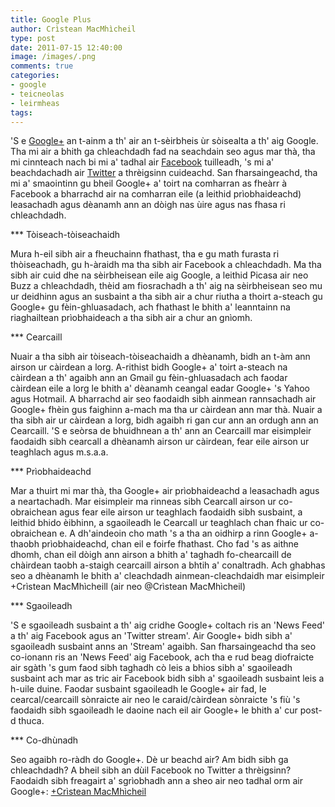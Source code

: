 ```yaml
---
title: Google Plus
author: Crìstean MacMhìcheil
type: post
date: 2011-07-15 12:40:00
image: /images/.png
comments: true
categories:
- google
- teicneolas
- leirmheas
tags:
---
```


'S e [Google+](https://web.archive.org/web/20160407223511/http://plus.google.com/) an t-ainm a th' air an t-sèirbheis ùr sòisealta a th' aig Google. Tha mi air a bhith ga chleachdadh fad na seachdain seo agus mar thà, tha mi cinnteach nach bi mi a' tadhal air [Facebook](https://web.archive.org/web/20160407223511/http://cristean-macmhicheil.co.uk/?offset=1346191195000) tuilleadh, 's mi a' beachdachadh air [Twitter](https://web.archive.org/web/20160407223511/http://cristean-macmhicheil.co.uk/?offset=1346191195000) a thrèigsinn cuideachd. San fharsaingeachd, tha mi a' smaointinn gu bheil Google+ a' toirt na comharran as fheàrr à Facebook a bharrachd air na comharran eile (a leithid prìobhaideachd) leasachadh agus dèanamh ann an dòigh nas ùire agus nas fhasa ri chleachdadh.

<!--more-->

*** Tòiseach-tòiseachaidh

Mura h-eil sibh air a fheuchainn fhathast, tha e gu math furasta ri thòiseachadh, gu h-àraidh ma tha sibh air Facebook a chleachdadh. Ma tha sibh air cuid dhe na sèirbheisean eile aig Google, a leithid Picasa air neo Buzz a chleachdadh, thèid am fiosrachadh a th' aig na sèirbheisean seo mu ur deidhinn agus an susbaint a tha sibh air a chur riutha a thoirt a-steach gu Google+ gu fèin-ghluasadach, ach fhathast le bhith a' leanntainn na riaghailtean prìobhaideach a tha sibh air a chur an gnìomh.

*** Cearcaill

Nuair a tha sibh air tòiseach-tòiseachaidh a dhèanamh, bidh an t-àm ann airson ur càirdean a lorg. A-rithist bidh Google+ a' toirt a-steach na càirdean a th' agaibh ann an Gmail gu fèin-ghluasadach ach faodar càirdean eile a lorg le bhith a' dèanamh ceangal eadar Google+ 's Yahoo agus Hotmail. A bharrachd air seo faodaidh sibh ainmean rannsachadh air Google+ fhèin gus faighinn a-mach ma tha ur càirdean ann mar thà. Nuair a tha sibh air ur càirdean a lorg, bidh agaibh ri gan cur ann an ordugh ann an Cearcaill. 'S e seòrsa de bhuidhnean a th' ann an Cearcaill mar eisimpleir faodaidh sibh cearcall a dhèanamh airson ur càirdean, fear eile airson ur teaghlach agus m.s.a.a.

*** Prìobhaideachd

Mar a thuirt mi mar thà, tha Google+ air prìobhaideachd a leasachadh agus a neartachadh. Mar eisimpleir ma rinneas sibh Cearcall airson ur co-obraichean agus fear eile airson ur teaghlach faodaidh sibh susbaint, a leithid bhido èibhinn, a sgaoileadh le Cearcall ur teaghlach chan fhaic ur co-obraichean e. A dh'aindeoin cho math 's a tha an oidhirp a rinn Google+ a-thaobh prìobhaideachd, chan eil e foirfe fhathast. Cho fad 's as aithne dhomh, chan eil dòigh ann airson a bhith a' taghadh fo-chearcaill de chàirdean taobh a-staigh cearcaill airson a bhtih a' conaltradh. Ach ghabhas seo a dhèanamh le bhith a' cleachdadh ainmean-cleachdaidh mar eisimpleir +Crìstean MacMhìcheill (air neo @Crìstean MacMhìcheil)

*** Sgaoileadh

'S e sgaoileadh susbaint a th' aig cridhe Google+ coltach ris an 'News Feed' a th' aig Facebook agus an 'Twitter stream'. Air Google+ bidh sibh a' sgaoileadh susbaint anns an 'Stream' agaibh. San fharsaingeachd tha seo co-ionann ris an 'News Feed' aig Facebook, ach tha e rud beag diofraicte air sgàth 's gum faod sibh taghadh cò leis a bhios sibh a' sgaoileadh susbaint ach mar as tric air Facebook bidh sibh a' sgaoileadh susbaint leis a h-uile duine. Faodar susbaint sgaoileadh le Google+ air fad, le cearcal/cearcaill sònraicte air neo le caraid/càirdean sònraicte 's fiù 's faodaidh sibh sgaoileadh le daoine nach eil air Google+ le bhith a' cur post-d thuca.

*** Co-dhùnadh

Seo agaibh ro-ràdh do Google+. Dè ur beachd air? Am bidh sibh ga chleachdadh? A bheil sibh an dùil Facebook no Twitter a thrèigsinn? Faodaidh sibh freagairt a' sgrìobhadh ann a sheo air neo tadhal orm air Google+: [+Crìstean MacMhìcheil](https://web.archive.org/web/20160407223511/https://plus.google.com/105752088430578469962)
